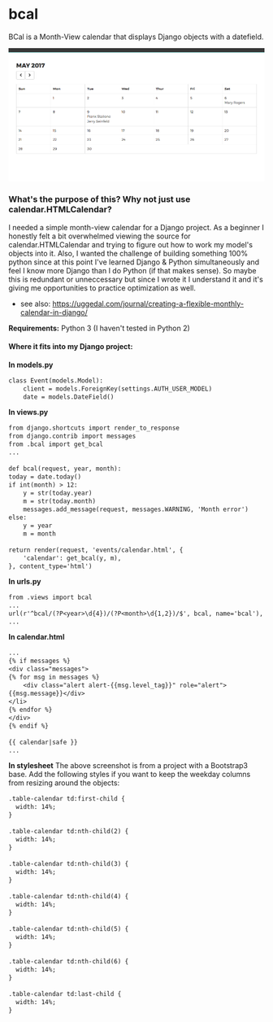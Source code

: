 # bcal
BCal is a Month-View calendar that displays Django objects with a datefield.

![alt tag](https://github.com/BrandonDavidDee/bcal/blob/master/bcal_screenshot.png)

### What's the purpose of this? Why not just use calendar.HTMLCalendar?

I needed a simple month-view calendar for a Django project. As a beginner I honestly felt a bit overwhelmed viewing the source for calendar.HTMLCalendar and trying to figure out how to work my model's objects into it. Also, I wanted the challenge of building something 100% python since at this point I've learned Django & Python simultaneously and feel I know more Django than I do Python (if that makes sense). So maybe this is redundant or unneccessary but since I wrote it I understand it and it's giving me opportunities to practice optimization as well.

- see also: https://uggedal.com/journal/creating-a-flexible-monthly-calendar-in-django/

**Requirements:**
Python 3 (I haven't tested in Python 2)


#### Where it fits into my Django project:

**In models.py**

    class Event(models.Model):
        client = models.ForeignKey(settings.AUTH_USER_MODEL)
        date = models.DateField()
        

**In views.py**

    from django.shortcuts import render_to_response
    from django.contrib import messages
    from .bcal import get_bcal
    ...

    def bcal(request, year, month):
    today = date.today()
    if int(month) > 12:
        y = str(today.year)
        m = str(today.month)
        messages.add_message(request, messages.WARNING, 'Month error')
    else:
        y = year
        m = month

    return render(request, 'events/calendar.html', {
        'calendar': get_bcal(y, m),
    }, content_type='html')



**In urls.py**
    
    from .views import bcal
    ...
    url(r'^bcal/(?P<year>\d{4})/(?P<month>\d{1,2})/$', bcal, name='bcal'),
    ...
    
**In calendar.html**

    ...
    {% if messages %}
    <div class="messages">
    {% for msg in messages %}
        <div class="alert alert-{{msg.level_tag}}" role="alert">{{msg.message}}</div>
    </li>
    {% endfor %}
    </div>
    {% endif %}

    {{ calendar|safe }}
    ...


**In stylesheet**
The above screenshot is from a project with a Bootstrap3 base. Add the following styles if you want to keep the weekday columns from resizing around the objects:

    .table-calendar td:first-child {
      width: 14%;
    }

    .table-calendar td:nth-child(2) {
      width: 14%;
    }

    .table-calendar td:nth-child(3) {
      width: 14%;
    }

    .table-calendar td:nth-child(4) {
      width: 14%;
    }

    .table-calendar td:nth-child(5) {
      width: 14%;
    }

    .table-calendar td:nth-child(6) {
      width: 14%;
    }

    .table-calendar td:last-child {
      width: 14%;
    }
